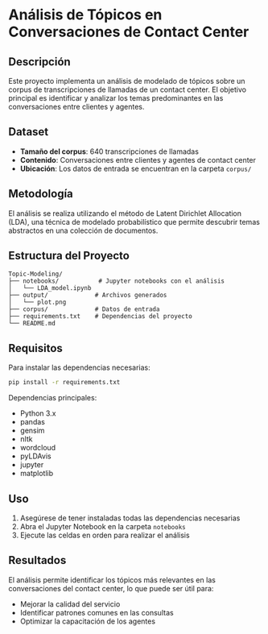 # Análisis de Tópicos en Conversaciones de Contact Center

## Descripción
Este proyecto implementa un análisis de modelado de tópicos sobre un corpus de transcripciones de llamadas de un contact center. El objetivo principal es identificar y analizar los temas predominantes en las conversaciones entre clientes y agentes.

## Dataset
- **Tamaño del corpus**: 640 transcripciones de llamadas
- **Contenido**: Conversaciones entre clientes y agentes de contact center
- **Ubicación**: Los datos de entrada se encuentran en la carpeta `corpus/`

## Metodología
El análisis se realiza utilizando el método de Latent Dirichlet Allocation (LDA), una técnica de modelado probabilístico que permite descubrir temas abstractos en una colección de documentos.

## Estructura del Proyecto
```
Topic-Modeling/
├── notebooks/           # Jupyter notebooks con el análisis
│   └── LDA_model.ipynb
├── output/             # Archivos generados
│   └── plot.png
├── corpus/             # Datos de entrada
├── requirements.txt    # Dependencias del proyecto
└── README.md
```

## Requisitos
Para instalar las dependencias necesarias:
```bash
pip install -r requirements.txt
```

Dependencias principales:
- Python 3.x
- pandas
- gensim
- nltk
- wordcloud
- pyLDAvis
- jupyter
- matplotlib

## Uso
1. Asegúrese de tener instaladas todas las dependencias necesarias
2. Abra el Jupyter Notebook en la carpeta `notebooks`
3. Ejecute las celdas en orden para realizar el análisis

## Resultados
El análisis permite identificar los tópicos más relevantes en las conversaciones del contact center, lo que puede ser útil para:
- Mejorar la calidad del servicio
- Identificar patrones comunes en las consultas
- Optimizar la capacitación de los agentes

